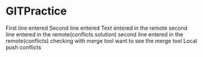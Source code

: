 # GITPractice
First line entered
Second line entered
Text entered in the remote
second line entered in the remote(conflicts solution)
second line entered in the remote(conflicts)
checking with merge tool
want to see the merge tool
Local push conflicts